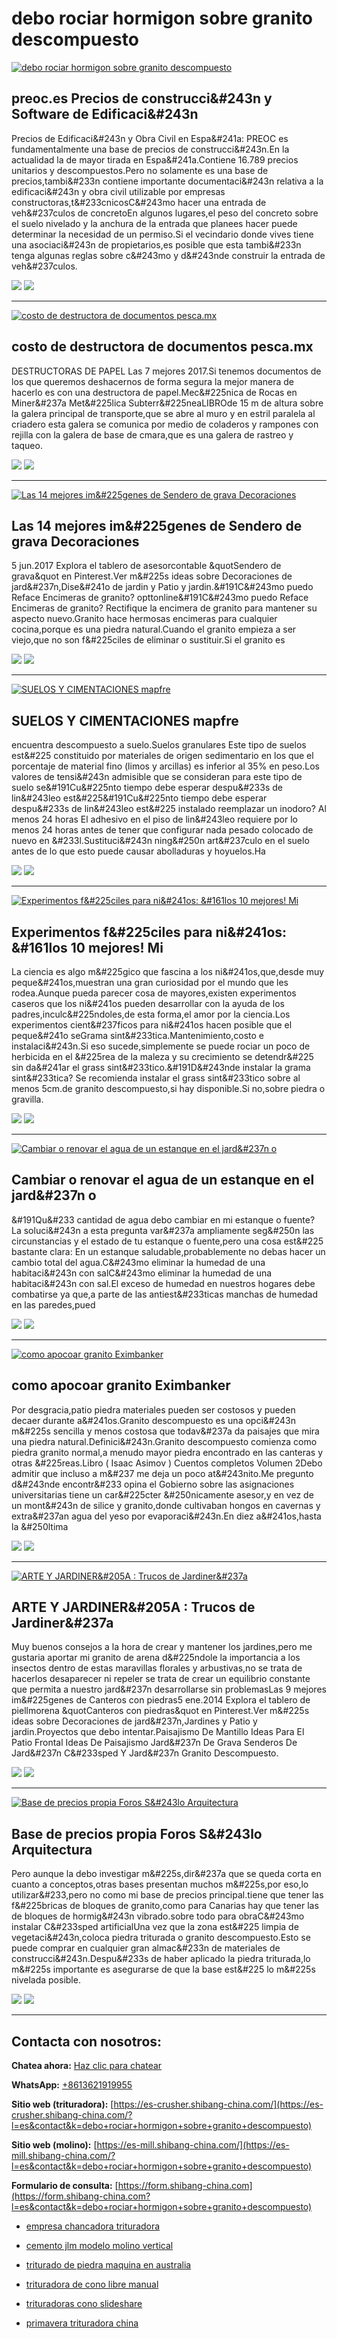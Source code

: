 # debo rociar hormigon sobre granito descompuesto

<a href="https://swt.shibang-china.com/?l=es&img&k=debo+rociar+hormigon+sobre+granito+descompuesto" target="_blank">![debo rociar hormigon sobre granito descompuesto](http://static.shibang-china.com/all-800x300/225.jpg)</a>

## preoc.es Precios de construcci&#243n y Software de Edificaci&#243n
Precios de Edificaci&#243n y Obra Civil en Espa&#241a: PREOC es fundamentalmente una base de precios de construcci&#243n.En la actualidad la de mayor tirada en Espa&#241a.Contiene 16.789 precios unitarios y descompuestos.Pero no solamente es una base de precios,tambi&#233n contiene importante documentaci&#243n relativa a la edificaci&#243n y obra civil utilizable por empresas constructoras,t&#233cnicosC&#243mo hacer una entrada de veh&#237culos de concretoEn algunos lugares,el peso del concreto sobre el suelo nivelado y la anchura de la entrada que planees hacer puede determinar la necesidad de un permiso.Si el vecindario donde vives tiene una asociaci&#243n de propietarios,es posible que esta tambi&#233n tenga algunas reglas sobre c&#243mo y d&#243nde construir la entrada de veh&#237culos.


<a href="https://whatsapp.shibangsoft.com/WhatsApp.php" target="_blank" title="WhatsApp">![](http://static.shibang-china.com/icon/whatsapp.png)</a> <a href="https://swt.shibang-china.com/?l=es&icon&k=debo+rociar+hormigon+sobre+granito+descompuesto" target="_blank">![](http://static.shibang-china.com/icon/chat-es.png)</a>

---

<a href="https://swt.shibang-china.com/?l=es&img&k=debo+rociar+hormigon+sobre+granito+descompuesto" target="_blank">![costo de destructora de documentos pesca.mx](http://static.shibang-china.com/all-800x300/1123.jpg)</a>

## costo de destructora de documentos pesca.mx
DESTRUCTORAS DE PAPEL Las 7 mejores 2017.Si tenemos documentos de los que queremos deshacernos de forma segura la mejor manera de hacerlo es con una destructora de papel.Mec&#225nica de Rocas en Miner&#237a Met&#225lica Subterr&#225neaLIBROde 15 m de altura sobre la galera principal de transporte,que se abre al muro y en estril paralela al criadero esta galera se comunica por medio de coladeros y rampones con rejilla con la galera de base de cmara,que es una galera de rastreo y taqueo.


<a href="https://whatsapp.shibangsoft.com/WhatsApp.php" target="_blank" title="WhatsApp">![](http://static.shibang-china.com/icon/whatsapp.png)</a> <a href="https://swt.shibang-china.com/?l=es&icon&k=debo+rociar+hormigon+sobre+granito+descompuesto" target="_blank">![](http://static.shibang-china.com/icon/chat-es.png)</a>

---

<a href="https://swt.shibang-china.com/?l=es&img&k=debo+rociar+hormigon+sobre+granito+descompuesto" target="_blank">![Las 14 mejores im&#225genes de Sendero de grava Decoraciones](http://static.shibang-china.com/all-800x300/788.jpg)</a>

## Las 14 mejores im&#225genes de Sendero de grava Decoraciones
5 jun.2017 Explora el tablero de asesorcontable &quotSendero de grava&quot en Pinterest.Ver m&#225s ideas sobre Decoraciones de jard&#237n,Dise&#241o de jardin y Patio y jardin.&#191C&#243mo puedo Reface Encimeras de granito? opttonline&#191C&#243mo puedo Reface Encimeras de granito? Rectifique la encimera de granito para mantener su aspecto nuevo.Granito hace hermosas encimeras para cualquier cocina,porque es una piedra natural.Cuando el granito empieza a ser viejo,que no son f&#225ciles de eliminar o sustituir.Si el granito es


<a href="https://whatsapp.shibangsoft.com/WhatsApp.php" target="_blank" title="WhatsApp">![](http://static.shibang-china.com/icon/whatsapp.png)</a> <a href="https://swt.shibang-china.com/?l=es&icon&k=debo+rociar+hormigon+sobre+granito+descompuesto" target="_blank">![](http://static.shibang-china.com/icon/chat-es.png)</a>

---

<a href="https://swt.shibang-china.com/?l=es&img&k=debo+rociar+hormigon+sobre+granito+descompuesto" target="_blank">![SUELOS Y CIMENTACIONES mapfre](http://static.shibang-china.com/all-800x300/1190.jpg)</a>

## SUELOS Y CIMENTACIONES mapfre
encuentra descompuesto a suelo.Suelos granulares Este tipo de suelos est&#225 constituido por materiales de origen sedimentario en los que el porcentaje de material fino (limos y arcillas) es inferior al 35% en peso.Los valores de tensi&#243n admisible que se consideran para este tipo de suelo se&#191Cu&#225nto tiempo debe esperar despu&#233s de lin&#243leo est&#225&#191Cu&#225nto tiempo debe esperar despu&#233s de lin&#243leo est&#225 instalado reemplazar un inodoro? Al menos 24 horas El adhesivo en el piso de lin&#243leo requiere por lo menos 24 horas antes de tener que configurar nada pesado colocado de nuevo en &#233l.Sustituci&#243n ning&#250n art&#237culo en el suelo antes de lo que esto puede causar abolladuras y hoyuelos.Ha


<a href="https://whatsapp.shibangsoft.com/WhatsApp.php" target="_blank" title="WhatsApp">![](http://static.shibang-china.com/icon/whatsapp.png)</a> <a href="https://swt.shibang-china.com/?l=es&icon&k=debo+rociar+hormigon+sobre+granito+descompuesto" target="_blank">![](http://static.shibang-china.com/icon/chat-es.png)</a>

---

<a href="https://swt.shibang-china.com/?l=es&img&k=debo+rociar+hormigon+sobre+granito+descompuesto" target="_blank">![Experimentos f&#225ciles para ni&#241os: &#161los 10 mejores! Mi](http://static.shibang-china.com/all-800x300/949.jpg)</a>

## Experimentos f&#225ciles para ni&#241os: &#161los 10 mejores! Mi
La ciencia es algo m&#225gico que fascina a los ni&#241os,que,desde muy peque&#241os,muestran una gran curiosidad por el mundo que les rodea.Aunque pueda parecer cosa de mayores,existen experimentos caseros que los ni&#241os pueden desarrollar con la ayuda de los padres,inculc&#225ndoles,de esta forma,el amor por la ciencia.Los experimentos cient&#237ficos para ni&#241os hacen posible que el peque&#241o seGrama sint&#233tica.Mantenimiento,costo e instalaci&#243n.Si eso sucede,simplemente se puede rociar un poco de herbicida en el &#225rea de la maleza y su crecimiento se detendr&#225 sin da&#241ar el grass sint&#233tico.&#191D&#243nde instalar la grama sint&#233tica? Se recomienda instalar el grass sint&#233tico sobre al menos 5cm.de granito descompuesto,si hay disponible.Si no,sobre piedra o gravilla.


<a href="https://whatsapp.shibangsoft.com/WhatsApp.php" target="_blank" title="WhatsApp">![](http://static.shibang-china.com/icon/whatsapp.png)</a> <a href="https://swt.shibang-china.com/?l=es&icon&k=debo+rociar+hormigon+sobre+granito+descompuesto" target="_blank">![](http://static.shibang-china.com/icon/chat-es.png)</a>

---

<a href="https://swt.shibang-china.com/?l=es&img&k=debo+rociar+hormigon+sobre+granito+descompuesto" target="_blank">![Cambiar o renovar el agua de un estanque en el jard&#237n o](http://static.shibang-china.com/all-800x300/951.jpg)</a>

## Cambiar o renovar el agua de un estanque en el jard&#237n o
&#191Qu&#233 cantidad de agua debo cambiar en mi estanque o fuente? La soluci&#243n a esta pregunta var&#237a ampliamente seg&#250n las circunstancias y el estado de tu estanque o fuente,pero una cosa est&#225 bastante clara: En un estanque saludable,probablemente no debas hacer un cambio total del agua.C&#243mo eliminar la humedad de una habitaci&#243n con salC&#243mo eliminar la humedad de una habitaci&#243n con sal.El exceso de humedad en nuestros hogares debe combatirse ya que,a parte de las antiest&#233ticas manchas de humedad en las paredes,pued


<a href="https://whatsapp.shibangsoft.com/WhatsApp.php" target="_blank" title="WhatsApp">![](http://static.shibang-china.com/icon/whatsapp.png)</a> <a href="https://swt.shibang-china.com/?l=es&icon&k=debo+rociar+hormigon+sobre+granito+descompuesto" target="_blank">![](http://static.shibang-china.com/icon/chat-es.png)</a>

---

<a href="https://swt.shibang-china.com/?l=es&img&k=debo+rociar+hormigon+sobre+granito+descompuesto" target="_blank">![como apocoar granito Eximbanker](http://static.shibang-china.com/all-800x300/156.jpg)</a>

## como apocoar granito Eximbanker
Por desgracia,patio piedra materiales pueden ser costosos y pueden decaer durante a&#241os.Granito descompuesto es una opci&#243n m&#225s sencilla y menos costosa que todav&#237a da paisajes que mira una piedra natural.Definici&#243n.Granito descompuesto comienza como piedra granito normal,a menudo mayor piedra encontrado en las canteras y otras &#225reas.Libro ( Isaac Asimov ) Cuentos completos Volumen 2Debo admitir que incluso a m&#237 me deja un poco at&#243nito.Me pregunto d&#243nde encontr&#233 opina el Gobierno sobre las asignaciones universitarias tiene un car&#225cter &#250nicamente asesor,y en vez de un mont&#243n de silice y granito,donde cultivaban hongos en cavernas y extra&#237an agua del yeso por evaporaci&#243n.En diez a&#241os,hasta la &#250ltima


<a href="https://whatsapp.shibangsoft.com/WhatsApp.php" target="_blank" title="WhatsApp">![](http://static.shibang-china.com/icon/whatsapp.png)</a> <a href="https://swt.shibang-china.com/?l=es&icon&k=debo+rociar+hormigon+sobre+granito+descompuesto" target="_blank">![](http://static.shibang-china.com/icon/chat-es.png)</a>

---

<a href="https://swt.shibang-china.com/?l=es&img&k=debo+rociar+hormigon+sobre+granito+descompuesto" target="_blank">![ARTE Y JARDINER&#205A : Trucos de Jardiner&#237a](http://static.shibang-china.com/all-800x300/614.jpg)</a>

## ARTE Y JARDINER&#205A : Trucos de Jardiner&#237a
Muy buenos consejos a la hora de crear y mantener los jardines,pero me gustaria aportar mi granito de arena d&#225ndole la importancia a los insectos dentro de estas maravillas florales y arbustivas,no se trata de hacerlos desaparecer ni repeler se trata de crear un equilibrio constante que permita a nuestro jard&#237n desarrollarse sin problemasLas 9 mejores im&#225genes de Canteros con piedras5 ene.2014 Explora el tablero de piellmorena &quotCanteros con piedras&quot en Pinterest.Ver m&#225s ideas sobre Decoraciones de jard&#237n,Jardines y Patio y jardin.Proyectos que debo intentar.Paisajismo De Mantillo Ideas Para El Patio Frontal Ideas De Paisajismo Jard&#237n De Grava Senderos De Jard&#237n C&#233sped Y Jard&#237n Granito Descompuesto.


<a href="https://whatsapp.shibangsoft.com/WhatsApp.php" target="_blank" title="WhatsApp">![](http://static.shibang-china.com/icon/whatsapp.png)</a> <a href="https://swt.shibang-china.com/?l=es&icon&k=debo+rociar+hormigon+sobre+granito+descompuesto" target="_blank">![](http://static.shibang-china.com/icon/chat-es.png)</a>

---

<a href="https://swt.shibang-china.com/?l=es&img&k=debo+rociar+hormigon+sobre+granito+descompuesto" target="_blank">![Base de precios propia Foros S&#243lo Arquitectura](http://static.shibang-china.com/all-800x300/928.jpg)</a>

## Base de precios propia Foros S&#243lo Arquitectura
Pero aunque la debo investigar m&#225s,dir&#237a que se queda corta en cuanto a conceptos,otras bases presentan muchos m&#225s,por eso,lo utilizar&#233,pero no como mi base de precios principal.tiene que tener las f&#225bricas de bloques de granito,como para Canarias hay que tener las de bloques de hormig&#243n vibrado.sobre todo para obraC&#243mo instalar C&#233sped artificialUna vez que la zona est&#225 limpia de vegetaci&#243n,coloca piedra triturada o granito descompuesto.Esto se puede comprar en cualquier gran almac&#233n de materiales de construcci&#243n.Despu&#233s de haber aplicado la piedra triturada,lo m&#225s importante es asegurarse de que la base est&#225 lo m&#225s nivelada posible.


<a href="https://whatsapp.shibangsoft.com/WhatsApp.php" target="_blank" title="WhatsApp">![](http://static.shibang-china.com/icon/whatsapp.png)</a> <a href="https://swt.shibang-china.com/?l=es&icon&k=debo+rociar+hormigon+sobre+granito+descompuesto" target="_blank">![](http://static.shibang-china.com/icon/chat-es.png)</a>

---
## Contacta con nosotros:

**Chatea ahora:** [Haz clic para chatear](https://swt.shibang-china.com?l=es&contact&k=debo+rociar+hormigon+sobre+granito+descompuesto)

**WhatsApp:**  [+8613621919955](https://whatsapp.shibangsoft.com/WhatsApp.php)

**Sitio web (trituradora):** [https://es-crusher.shibang-china.com/](https://es-crusher.shibang-china.com/?l=es&contact&k=debo+rociar+hormigon+sobre+granito+descompuesto)

**Sitio web (molino):** [https://es-mill.shibang-china.com/](https://es-mill.shibang-china.com/?l=es&contact&k=debo+rociar+hormigon+sobre+granito+descompuesto)

**Formulario de consulta:** [https://form.shibang-china.com](https://form.shibang-china.com?l=es&contact&k=debo+rociar+hormigon+sobre+granito+descompuesto)

* [empresa chancadora trituradora](../78/empresa%20chancadora%20trituradora.md)

* [cemento jlm modelo molino vertical](../70/cemento%20jlm%20modelo%20molino%20vertical.md)

* [triturado de piedra maquina en australia](../76/triturado%20de%20piedra%20maquina%20en%20australia.md)

* [trituradora de cono libre manual](../69/trituradora%20de%20cono%20libre%20manual.md)

* [trituradoras cono slideshare](../70/trituradoras%20cono%20slideshare.md)

* [primavera trituradora china](../79/primavera%20trituradora%20china.md)
